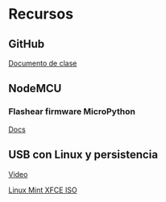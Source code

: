 # Recursos

## GitHub

[Documento de clase](https://docs.google.com/document/d/1ZY4spoO2BsvwzrwzmpjyHFGTO9NO3s-a/edit?usp=sharing&ouid=100966441276381094386&rtpof=true&sd=true)

## NodeMCU

### Flashear firmware MicroPython

[Docs](https://docs.google.com/document/d/1ZJLUIXyJbkGge5rRBRHHuc_jeqi6KMtt3KN4VvaMfFI/edit?usp=sharing)

## USB con Linux y persistencia

[Video](https://www.youtube.com/watch?v=qNroapFEiKU)

[Linux Mint XFCE ISO](https://www.linuxmint.com/edition.php?id=313)